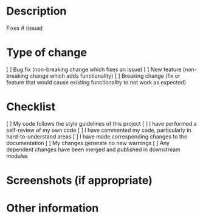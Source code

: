 # Description
<!-- Please include a summary of the change and relevant motivation and context. -->
Fixes # (issue)

# Type of change
<!-- Please delete options that are not relevant. -->
[ ] Bug fix (non-breaking change which fixes an issue)
[ ] New feature (non-breaking change which adds functionality)
[ ] Breaking change (fix or feature that would cause existing functionality to not work as expected)

# Checklist
[ ] My code follows the style guidelines of this project
[ ] I have performed a self-review of my own code
[ ] I have commented my code, particularly in hard-to-understand areas
[ ] I have made corresponding changes to the documentation
[ ] My changes generate no new warnings
[ ] Any dependent changes have been merged and published in downstream modules

# Screenshots (if appropriate)

# Other information
<!-- Please add any other relevant information or screenshots about the change here. -->